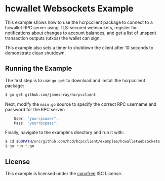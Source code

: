 hcwallet Websockets Example
============================

This example shows how to use the hcrpcclient package to connect to a hcwallet
RPC server using TLS-secured websockets, register for notifications about
changes to account balances, and get a list of unspent transaction outputs
(utxos) the wallet can sign.

This example also sets a timer to shutdown the client after 10 seconds to
demonstrate clean shutdown.

## Running the Example

The first step is to use `go get` to download and install the hcrpcclient
package:

```bash
$ go get github.com/james-ray/hcrpcclient
```

Next, modify the `main.go` source to specify the correct RPC username and
password for the RPC server:

```Go
	User: "yourrpcuser",
	Pass: "yourrpcpass",
```

Finally, navigate to the example's directory and run it with:

```bash
$ cd $GOPATH/src/github.com/hcd/hcpcclient/examples/hcwalletwebsockets
$ go run *.go
```

## License

This example is licensed under the [copyfree](http://copyfree.org) ISC License.
